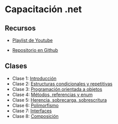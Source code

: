 # Capacitación .net

## Recursos

* [Playlist de Youtube](https://www.youtube.com/playlist?list=PL4irC4YYLZzJYeOfVqtAYIRl2KM8feUSg)

* [Repositorio en Github](https://github.com/diegojserrano/vates-net-2023)

## Clases

* Clase 1: [Introducción](./clase01)
* Clase 2: [Estructuras condicionales y repetitivas](./clase02)
* Clase 3: [Programación orientada a objetos](./clase03)
* Clase 4: [Métodos, referencias y enum](./clase04)
* Clase 5: [Herencia, sobrecarga, sobrescritura](./clase05)
* Clase 6: [Polimorfismo](./clase06)
* Clase 7: [Interfaces](./clase07)
* Clase 8: [Composición](./clase08)

